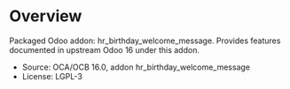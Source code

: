 # Overview

Packaged Odoo addon: hr_birthday_welcome_message. Provides features documented in upstream Odoo 16 under this addon.

- Source: OCA/OCB 16.0, addon hr_birthday_welcome_message
- License: LGPL-3
